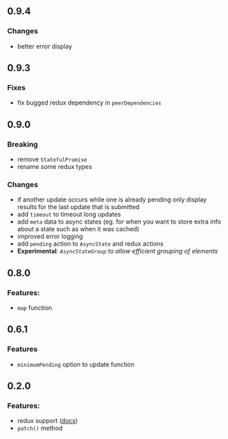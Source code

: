 ## 0.9.4

### Changes

- better error display

## 0.9.3

### Fixes

- fix bugged redux dependency in `peerDependencies`

## 0.9.0

### Breaking

- remove `StatefulPromise`
- rename some redux types

### Changes

- if another update occurs while one is already pending only display results for the last update that is submitted
- add `timeout` to timeout long updates
- add `meta` data to async states (eg. for when you want to store extra info about a state such as when it was cached)
- improved error logging
- add `pending` action to `AsyncState` and redux actions 
- **Experimental**: *`AsyncStateGroup` to allow efficient grouping of elements*

## 0.8.0

### Features: 
- `map` function

## 0.6.1

### Features
- `minimumPending` option to update function

## 0.2.0

### Features:
- redux support ([docs](./docs/redux.md))
- `patch()` method
